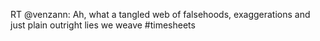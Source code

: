 <!--
id: 760789222
link: http://kevinisom.info/post/760789222/rt-venzann-ah-what-a-tangled-web-of-falsehoods
slug: rt-venzann-ah-what-a-tangled-web-of-falsehoods
date: Fri Jul 02 2010 19:42:38 GMT+1200 (NZST)
raw: {"blog_name":"kevinisom","id":760789222,"post_url":"http://kevinisom.info/post/760789222/rt-venzann-ah-what-a-tangled-web-of-falsehoods","slug":"rt-venzann-ah-what-a-tangled-web-of-falsehoods","type":"text","date":"2010-07-02 07:42:38 GMT","timestamp":1278056558,"state":"published","format":"html","reblog_key":"XnFq6ptQ","tags":[],"short_url":"http://tmblr.co/Zw68YyjMBZc","highlighted":[],"feed_item":"http://twitter.com/kev_nz/statuses/17549484638","from_feed_id":"650289","note_count":0,"title":null,"body":"<p>RT @venzann: Ah, what a tangled web of falsehoods, exaggerations and just plain outright lies we weave #timesheets</p>"}
publish: 2010-07-02
tags: 
title: null
-->


RT @venzann: Ah, what a tangled web of falsehoods, exaggerations and
just plain outright lies we weave \#timesheets


